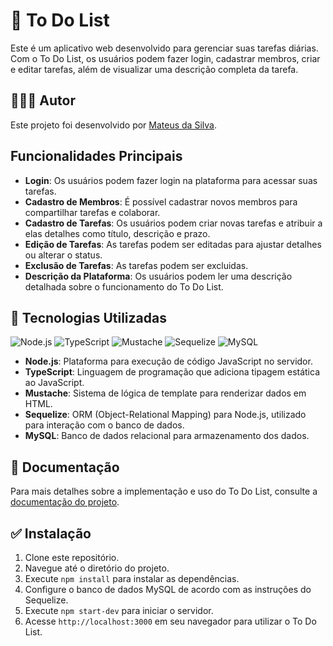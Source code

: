 # 📝 To Do List

Este é um aplicativo web desenvolvido para gerenciar suas tarefas diárias. Com o To Do List, os usuários podem fazer login, cadastrar membros, criar e editar tarefas, além de visualizar uma descrição completa da tarefa.

## 👨🏽‍💻 Autor

Este projeto foi desenvolvido por [Mateus da Silva]([https://github.com/seu-usuario](https://github.com/Mateus003)).

## Funcionalidades Principais

- **Login**: Os usuários podem fazer login na plataforma para acessar suas tarefas.
- **Cadastro de Membros**: É possível cadastrar novos membros para compartilhar tarefas e colaborar.
- **Cadastro de Tarefas**: Os usuários podem criar novas tarefas e atribuir a elas detalhes como título, descrição e prazo.
- **Edição de Tarefas**: As tarefas podem ser editadas para ajustar detalhes ou alterar o status.
-  **Exclusão de Tarefas**: As tarefas podem ser excluidas.
- **Descrição da Plataforma**: Os usuários podem ler uma descrição detalhada sobre o funcionamento do To Do List.

## 🎯 Tecnologias Utilizadas

![Node.js](https://img.shields.io/badge/node.js-6DA55F?style=for-the-badge&logo=node.js&logoColor=white) ![TypeScript](https://img.shields.io/badge/typescript-%23007ACC.svg?style=for-the-badge&logo=typescript&logoColor=white) ![Mustache](https://img.shields.io/badge/mustache-%23F05032.svg?style=for-the-badge&logo=mustache&logoColor=white) ![Sequelize](https://img.shields.io/badge/sequelize-%23121011.svg?style=for-the-badge&logo=sequelize&logoColor=#52B0E7) ![MySQL](https://img.shields.io/badge/mysql-%2300f.svg?style=for-the-badge&logo=mysql&logoColor=white)

- **Node.js**: Plataforma para execução de código JavaScript no servidor.
- **TypeScript**: Linguagem de programação que adiciona tipagem estática ao JavaScript.
- **Mustache**: Sistema de lógica de template para renderizar dados em HTML.
- **Sequelize**: ORM (Object-Relational Mapping) para Node.js, utilizado para interação com o banco de dados.
- **MySQL**: Banco de dados relacional para armazenamento dos dados.

## 📄 Documentação

Para mais detalhes sobre a implementação e uso do To Do List, consulte a [documentação do projeto](https://docs.google.com/document/d/1pFfj2aOjOoxqw2ybic9zqkv00HoFkG7nvAFxflN9TTY/edit?usp=sharing).

## ✅ Instalação

1. Clone este repositório.
2. Navegue até o diretório do projeto.
3. Execute `npm install` para instalar as dependências.
4. Configure o banco de dados MySQL de acordo com as instruções do Sequelize.
5. Execute `npm start-dev` para iniciar o servidor.
6. Acesse `http://localhost:3000` em seu navegador para utilizar o To Do List.
